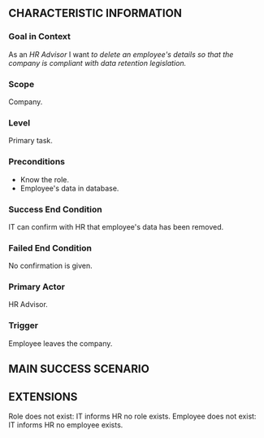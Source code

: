 ## CHARACTERISTIC INFORMATION

### Goal in Context

As an *HR Advisor* I want *to delete an employee's details so that the company is compliant with data retention legislation.*
### Scope

Company.

### Level

Primary task.

### Preconditions

- Know the role.
- Employee's data in database.

### Success End Condition

IT can confirm with HR that employee's data has been removed.

### Failed End Condition

No confirmation is given.

### Primary Actor

HR Advisor.

### Trigger

Employee leaves the company.

## MAIN SUCCESS SCENARIO



## EXTENSIONS

Role does not exist:
    IT informs HR no role exists.
Employee does not exist:
    IT informs HR no employee exists.